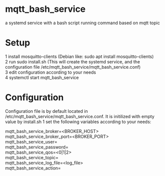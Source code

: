 # mqtt_bash_service
a systemd service with a bash script running command based on mqtt topic

# Setup 
1 install mosquitto-clients (Debian like: sudo apt install mosquitto-clients)  
2 run sudo install.sh (This will create the systemd service, and the configuration file /etc/mqtt_bash_service/mqtt_bash_service.conf)  
3 edit configuration according to your needs   
4 systemctl start mqtt_bash_service  

# Configuration

Configuration file is by default located in /etc/mqtt_bash_service/mqtt_bash_service.conf. It is initilized with empty value by install.sh
1 set the following variables according to your needs: 

mqtt_bash_service_broker=<BROKER_HOST>  
mqtt_bash_service_broker_port=<BROKER_PORT>  
mqtt_bash_service_user=<USER>  
mqtt_bash_service_password=<PASSWORD>  
mqtt_bash_service_qos=<0|1|2>  
mqtt_bash_service_topic=<TOPIC>  
mqtt_bash_service_log_file=<log_file>  
mqtt_bash_service_action=<script or command to be run reciving messages as parameters>   
